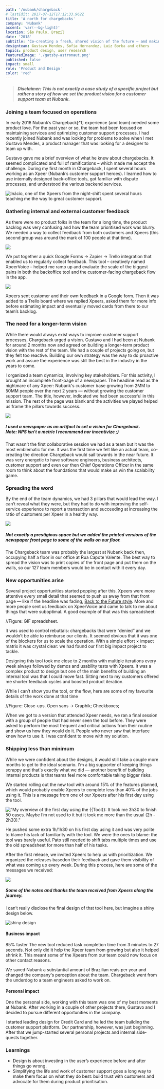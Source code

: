 ```yaml
---
path: '/nubank/chargeback'
# lastEdit: 2017-07-12T17:12:33.962Z
title: 'A north for chargebacks'
company: 'Nubank'
accent: 'var(--bg-light)'
location: São Paulo, Brazil
date: '2018'
subtitle: 'Co-creating a fresh, shared vision of the future — and making sure the team navigates in that direction.'
designteam: Gustavo Mendes, Sofia Hernandez, Luiz Borba and others
topics: product design, user research
featuredImage: './gatsby-astronaut.png'
published: false
impact: small
role: 'Product and Design'
color: 'red'
---
```


>##### **Disclaimer:** This is not exactly a case study of a specific project but rather a story of how we set the product vision for a customer support team at Nubank.

### Joining a team focused on operations
In early 2018 Nubank’s Chargeback[^1] experience (and team) needed some product love. For the past year or so, the team had been focused on maintaining services and optimizing customer support processes. I had recently joined Nubank and was looking for problems to solve when I met Gustavo Mendes, a product manager that was looking for a designer to team up with.

Gustavo gave me a brief overview of what he knew about chargebacks. It seemed complicated and full of ramifications – which made me accept the challenge. During my first month in Chargeback, I spent several hours working as an Xpeer (Nubank’s customer support heroes). I learned how to use internally designed back-office tools, got familiar with dispute processes, and understood the various backend services. 

![Inácio, one of the Xpeers from the night-shift spent several hours teaching me the way to great customer support.](/images/xpeer.jpg) 

### Gathering internal and external customer feedback
As there were no product folks in the team for a long time, the product backlog was very confusing and how the team prioritised work was blurry. We needed a way to collect feedback from both customers and Xpeers (this second group was around the mark of 100 people at that time).

![](/images/zapierIntegration.png)

We put together a quick Google Forms →  Zapier → Trello integration that enabled us to regularly collect feedback. This tool – creatively named XpeerVoice – helped me ramp up and evaluate the scale of the biggest pains in both the backoffice tool and the customer-facing chargeback flow in the app.

![](/images/xpeervoice.png)

Xpeers sent customer and their own feedback in a Google form. Then it was added to a Trello board where we replied Xpeers, asked them for more info before estimating impact and eventually moved cards from there to our team’s backlog.

### The need for a longer-term vision
While there would always exist ways to improve customer support processes, Chargeback urged a vision. Gustavo and I had been at Nubank for around 2 months now and agreed on building a longer-term product vision with the rest of the team. We had a couple of projects going on, but they felt too reactive. Building our own strategy was the way to do proactive work and assure the experience was still the best in the industry in the years to come.

I organized a team dynamics, involving key stakeholders. For this activity, I brought an incomplete front-page of a newspaper. The headline read as the nightmare of any Xpeer: Nubank's customer base growing from 2MM to 50MM people over the next 2 years — without growing the customer support team. The title, however, indicated we had been successful in this mission. The rest of the page was blank and the activities we played helped us frame the pillars towards success.

![](images/cb-newspaper.png)
##### I used a newspaper as an artifact to set a vision for Chargeback. <br><span style="color: var(--font-mid-contrast);">Note: NPS isn't a metric I recommend nor incentivize ;)</span>
 <!-- We used it as a way to get the message accross for people less. At that time Nubank's NPS was >90 so this was a huge challenge. -->

That wasn’t the first collaborative session we had as a team but it was the most emblematic for me. It was the first time we felt like an actual team, co-creating the direction Chargeback would sail towards in the near future. It was very energetic to have software engineers, business architects, customer support and even our then Chief Operations Officer in the same room to think about the foundations that would make us win the scalability game.

### Spreading the word
By the end of the team dynamics, we had 3 pillars that would lead the way. I can’t reveal what they were, but they had to do with improving the self-service experience to report a transaction and succeeding at increasing the ratio of customers per Xpeer in a healthy way.

![](images/news-wall.png) 
##### Not exactly a prestigious space but we added the printed versions of the newspaper front page to some of the walls on our floor.

The Chargeback team was probably the largest at Nubank back then, occupying half a floor in our office at Rua Capote Valente. The best way to spread the vision was to print copies of the front page and put them on the walls, so our 127 team members would be in contact with it every day.

### New opportunities arise
Several project opportunities started popping after this. Xpeers were more attentive every small detail that seemed to push us away from that front page — like if the headline was fading, [Back to the Future style](https://youtu.be/goRm3o_iHv0?t=40). More and more people sent us feedback on XpeerVoice and came to talk to me about things that were suboptimal. A good example of that was this spreadsheet:

//Figure: GIF spreadsheet.

It was used to control rebuttals: chargebacks that were “denied” and we wouldn’t be able to reimburse our clients. It seemed obvious that it was one of the blockers for us to scale the operation. With a simple effort × impact matrix it was crystal clear: we had found our first big impact project to tackle.

Designing this tool took me close to 2 months with multiple iterations every week always followed by demos and usability tests with Xpeers. It was a complex product to design but one of the main benefits of building an internal tool was that I could move fast. Sitting next to my customers offered me shorter feedback cycles and boosted product iteration.

While I can’t show you the tool, or the flow, here are some of my favourite details of the work done at that time

//Figure: Close-ups. Open sans → Graphik; Checkboxes;  

When we got to a version that attended Xpeer needs, we ran a final session with a group of people that had never seen the tool before. They were asked to perform the most frequent and critical actions from their routine and show us how they would do it. People who never saw that interface knew how to use it. I was confident to move with my solution.

### Shipping less than minimum
While we were confident about the designs, it would still take a couple more months to get to the ideal scenario. I'm a big supporter of keeping things scrappy and that's exactly what we did — another benefit of building internal products is that teams feel more comfortable taking bigger risks.

We started rolling out the new tool with around 15% of the features planned, which would probably enable Xpeers to complete less than 40% of the jobs using it. This is a message from one of our Xpeers after his first day using the tool.

![“My overview of the first day using the {{Tool}}: It took me 3h30 to finish 50 cases. Maybe I’m not used to it but it took me more than the usual (2h - 2h30)."](/images/feedbackPato648.png)

He pushed some extra 1h/1h30 on his first day using it and was very polite to blame his lack of familiarity with the tool. We were the ones to blame: the tool was barely useful. Pato still needed to shift tabs multiple times and use the old spreadsheet for more than half of his tasks.

After the first release, we invited Xpeers to help us with prioritization. We organized the releases basedon their feedback and gave them visibility of what was coming up every week. During this process, here are some of the messages we received:

![](/images/feedbackAll.png)
##### Some of the notes and thanks the team received from Xpeers along the journey.

I can’t really disclose the final design of that tool here, but imagine a shiny design below.

![shiny design]()

#### Business impact
85% faster
The new tool reduced task completion time from 3 minutes to 27 seconds. Not only did it help the Xpeer team from growing but also it helped shrink it. This meant some of the Xpeers from our team could now focus on other contact reasons. 

We saved Nubank a substantial amount of Brazilian reais per year and changed the company's perception about the team. Chargeback went from the underdog to a team engineers asked to work on.

#### Personal impact
One the personal side, working with this team was one of my best moments at Nubank. After working in a couple of other projects there, Gustavo and I decided to pursue different opportunities in the company. 

I started leading design for Credit Card and he led the team building the customer support platform. Our partnership, however, was just beginning. After that we jump-started several personal projects and internal side-quests together.

### Learnings
- Design is about investing in the user’s experience before and after things go wrong. 
- Simplifying the life and work of customer support goes a long way to make them focus on what they do best: build trust with customers and advocate for them during product prioritisation.
